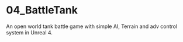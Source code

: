 # 04_BattleTank
An open world tank battle game with simple AI, Terrain and adv control system in Unreal 4.
